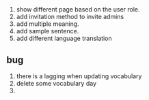


## 

1. show different page based on the user role.
2. add invitation method to invite admins
3. add multiple meaning.
4. add sample sentence.
5. add different language translation

## bug

1. there is a lagging when updating vocabulary
2. delete some vocabulary day
3. 